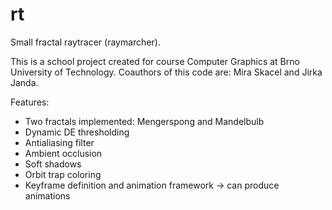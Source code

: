 rt
==

Small fractal raytracer (raymarcher).

This is a school project created for course Computer Graphics at Brno University of Technology.
Coauthors of this code are: Mira Skacel and Jirka Janda.

Features:
 * Two fractals implemented: Mengerspong and Mandelbulb
 * Dynamic DE thresholding
 * Antialiasing filter
 * Ambient occlusion
 * Soft shadows
 * Orbit trap coloring
 * Keyframe definition and animation framework -> can produce animations
